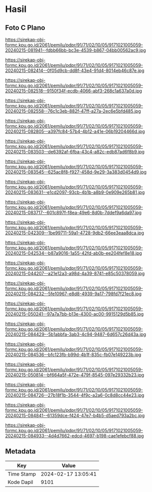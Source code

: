 # Hasil

## Foto C Plano

https://sirekap-obj-formc.kpu.go.id/2061/pemilu/pdpr/91/71/02/10/05/9171021005059-20240215-081941--fdbb66bb-bc3e-4539-b867-04bb00562ac9.jpg

https://sirekap-obj-formc.kpu.go.id/2061/pemilu/pdpr/91/71/02/10/05/9171021005059-20240215-082414--0f05d9cb-dd8f-43e4-91d4-8014eb46c87e.jpg

https://sirekap-obj-formc.kpu.go.id/2061/pemilu/pdpr/91/71/02/10/05/9171021005059-20240215-082518--9150f34f-ecdb-4066-abf3-268c1a637a0d.jpg

https://sirekap-obj-formc.kpu.go.id/2061/pemilu/pdpr/91/71/02/10/05/9171021005059-20240215-082558--76c1c3eb-882f-47ff-a27a-2ec6e5bfd485.jpg

https://sirekap-obj-formc.kpu.go.id/2061/pemilu/pdpr/91/71/02/10/05/9171021005059-20240215-082805--a397fc84-57b4-4b12-a41e-06b19204466d.jpg

https://sirekap-obj-formc.kpu.go.id/2061/pemilu/pdpr/91/71/02/10/05/9171021005059-20240215-083503--de6392af-6fba-43c4-a82c-edb87ad6f8b9.jpg

https://sirekap-obj-formc.kpu.go.id/2061/pemilu/pdpr/91/71/02/10/05/9171021005059-20240215-083545--625ac8f8-f927-458d-9e29-3a383d0454d9.jpg

https://sirekap-obj-formc.kpu.go.id/2061/pemilu/pdpr/91/71/02/10/05/9171021005059-20240215-083631--e1cd2097-93cb-4b1b-a8b9-0e909e265b81.jpg

https://sirekap-obj-formc.kpu.go.id/2061/pemilu/pdpr/91/71/02/10/05/9171021005059-20240215-083717--601c897f-f8ea-49e6-8d0b-7ddef9a6da97.jpg

https://sirekap-obj-formc.kpu.go.id/2061/pemilu/pdpr/91/71/02/10/05/9171021005059-20240215-042309--1be99711-59a1-4728-9db2-66ee3eaa8dca.jpg

https://sirekap-obj-formc.kpu.go.id/2061/pemilu/pdpr/91/71/02/10/05/9171021005059-20240215-042534--b87a9016-1a55-42fd-ab0b-ee204fef8e18.jpg

https://sirekap-obj-formc.kpu.go.id/2061/pemilu/pdpr/91/71/02/10/05/9171021005059-20240215-044207--a21e12a3-a98d-4a39-8741-e85c50378059.jpg

https://sirekap-obj-formc.kpu.go.id/2061/pemilu/pdpr/91/71/02/10/05/9171021005059-20240215-084232--5fe10967-e8d8-4939-9a17-798fd7f21ec8.jpg

https://sirekap-obj-formc.kpu.go.id/2061/pemilu/pdpr/91/71/02/10/05/9171021005059-20240215-050241--97a7a7bb-b13e-4300-ac00-9915129d5b85.jpg

https://sirekap-obj-formc.kpu.go.id/2061/pemilu/pdpr/91/71/02/10/05/9171021005059-20240215-084429--5b1abbfa-3ab3-4c94-9487-6d657c26d43a.jpg

https://sirekap-obj-formc.kpu.go.id/2061/pemilu/pdpr/91/71/02/10/05/9171021005059-20240215-084536--bfc123fb-b99d-4b1f-835c-fb07e149223b.jpg

https://sirekap-obj-formc.kpu.go.id/2061/pemilu/pdpr/91/71/02/10/05/9171021005059-20240215-050814--bf664a5f-472e-479f-8545-097e29332b23.jpg

https://sirekap-obj-formc.kpu.go.id/2061/pemilu/pdpr/91/71/02/10/05/9171021005059-20240215-084726--27b18f1b-3544-4f9c-a2a6-0c8d8cc44e23.jpg

https://sirekap-obj-formc.kpu.go.id/2061/pemilu/pdpr/91/71/02/10/05/9171021005059-20240215-084841--61359dce-f424-47e7-b4b5-d5aed793a2bc.jpg

https://sirekap-obj-formc.kpu.go.id/2061/pemilu/pdpr/91/71/02/10/05/9171021005059-20240215-084933--4d4d7662-edcd-4697-b198-cae1efebcf88.jpg


## Metadata

| Key        | Value               |
| ---------- | ------------------- |
| Time Stamp | 2024-02-17 13:05:41 |
| Kode Dapil | 9101                |




